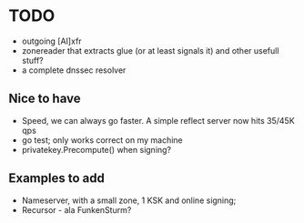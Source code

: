 # TODO

* outgoing [AI]xfr
* zonereader that extracts glue (or at least signals it) and other usefull stuff?
* a complete dnssec resolver

## Nice to have

* Speed, we can always go faster. A simple reflect server now hits 35/45K qps
* go test; only works correct on my machine
* privatekey.Precompute() when signing? 

## Examples to add

* Nameserver, with a small zone, 1 KSK and online signing;
* Recursor - ala FunkenSturm?

